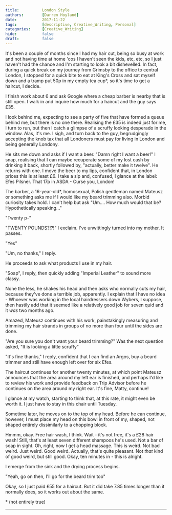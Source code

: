 ```yaml
---
title:          London Style
authors:        [Darren Hoyland]
date:           2017-11-22
tags:           [descriptive, Creative_Writing, Personal]
categories:     [Creative_Writing]
hide:           false
draft:          false
---
```


It's been a couple of months since I had my hair cut, being so busy at work and not having time at home 'cos I haven't seen the kids, etc, etc, so I just haven't had the chance and I'm starting to look a bit dishevelled. In fact, during a quick break on my journey from Grimsby to the office to central London, I stopped for a quick bite to eat at King's Cross and sat myself down and a tramp put 50p in my empty tea cup*, so it's time to get a haircut, I decide. 

I finish work about 6 and ask Google where a cheap barber is nearby that is still open. I walk in and inquire how much for a haircut and the guy says £35. 

I look behind me, expecting to see a party of five that have formed a queue behind me, but there is no one there. Realising the £35 is indeed just for me, I turn to run, but then I catch a glimpse of a scruffy looking desperado in the window. Alas, it's me. I sigh, and turn back to the guy, begrudgingly accepting the knob tax that all Londoners must pay for living in London and being generally Londony. 

He sits me down and asks if I want a beer. "Damn right I want a beer!" I snap, realising that I can maybe recuperate some of my lost cash by drinking it back, shortly followed by, "actually, better make it twelve". He returns with one. I move the beer to my lips, confident that, in London prices this is at least £6. I take a sip and, confused, I glance at the label: Efes Pilsner. That 17p in ASDA - Curse you, London! 

The barber, a 16-year-old*, homosexual, Polish gentleman named Mateusz or something asks me if I would like my beard trimming also. Morbid curiosity takes hold. I can't help but ask "Um.... How much would that be? Hypothetically speaking..."  

"Twenty p-" 

"TWENTY POUNDS?!?!" I exclaim. I've unwittingly turned into my mother. It passes. 

"Yes" 

"Um, no thanks," I reply. 

He proceeds to ask what products I use in my hair.  

"Soap", I reply, then quickly adding "Imperial Leather" to sound more classy.  

None the less, he shakes his head and then asks who normally cuts my hair, because they've done a terrible job, apparently. I explain that I have no idea - Whoever was working in the local hairdressers down Wybers, I suppose, then hastily add that it seemed like a relatively good job for seven quid and it *was* two months ago. 

Amazed, Mateusz continues with his work, painstakingly measuring and trimming my hair strands in groups of no more than four until the sides are done.  

"Are you sure you don't want your beard trimming?" Was the next question asked, "It is looking a little scruffy" 

"It's fine thanks," I reply, confident that I can find an Argos, buy a beard trimmer and still have enough left over for six Efes.  

The haircut continues for another twenty minutes, at which point Mateusz announces that the area around my left ear is finished, and perhaps I'd like to review his work and provide feedback on Trip Advisor before he continues on the area around my right ear. It's fine, Matty, continue! 

I glance at my watch, starting to think that, at this rate, it might even be worth it. I just have to stay in this chair until Tuesday. 

Sometime later, he moves on to the top of my head. Before he can continue, however, I must place my head on this bowl in front of my, shaped, not shaped entirely dissimilarly to a chopping block.  

Hmmm, okay. Free hair wash, I think. Wait - it's not free, it's a £28 hair wash! Still, that's at least seven different shampoos he's used. Not a bar of soap in sight. Oh, right, now I get a head massage. This is weird. Not bad weird. Just weird. Good weird. Actually, that's quite pleasant. Not *that* kind of good weird, but still good. Okay, ten minutes in - this is alright.  

I emerge from the sink and the drying process begins.  

"Yeah, go on then, I'll go for the beard trim too" 

Okay, so I just paid £55 for a haircut. But it did take 7.85 times longer than it normally does, so it works out about the same. 

\* (not entirely true) 


---
